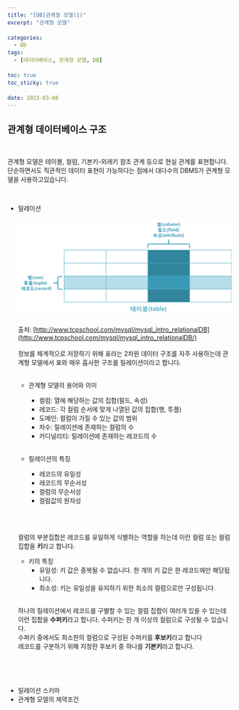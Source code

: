 ```yaml
---
title: "[DB]관계형 모델(1)"
excerpt: "관계형 모델"

categories:
  - Db
tags:
  - [데이터베이스, 관계형 모델, DB]

toc: true
toc_sticky: true

date: 2023-03-08
---
```


## 관계형 데이터베이스 구조
<br>

관계형 모델은 테이블, 컬럼, 기본키-외래키 참조 관계 등으로 현실 관계를 표현합니다. 단순하면서도 직관적인 데이터 표현이 가능하다는 점에서 대다수의 DBMS가 관계형 모델을 사용하고있습니다.

<br>

  * 릴레이션
  <br><br>
    ![릴레이션](/assets/images/img_mysql_table.png)
    <br><br>
    출처: [http://www.tcpschool.com/mysql/mysql_intro_relationalDB](http://www.tcpschool.com/mysql/mysql_intro_relationalDB/)
    <br><br>
    정보를 체계적으로 저장하기 위해 표라는 2차원 데이터 구조를 자주 사용하는데 관계형 모델에서 표와 매우 흡사한 구조를 릴레이션이라고 합니다.
    <br><br>

    - 관계형 모델의 용어와 의미
      + 컬럼: 열에 해당하는 값의 집합(필드, 속성)
      + 레코드: 각 컬럼 순서에 맞게 나열된 값의 집합(행, 투플)
      + 도메인: 컬럼이 가질 수 있는 값의 범위
      + 차수: 릴레이션에 존재하는 컬럼의 수
      + 카디널리티: 릴레이션에 존재하는 레코드의 수
    <br><br>

    - 릴레이션의 특징
      + 레코드의 유일성
      + 레코드의 무순서성
      + 컬럼의 무순서성
      + 컬럼값의 원자성

    <br><br>

    컬럼의 부분집합은 레코드를 유일하게 식별하는 역할을 하는데 이런 컬럼 또는 컬럼 집합을 **키**라고 합니다.

    - 키의 특징
      + 유일성: 키 값은 중복될 수 없습니다. 한 개의 키 값은 한 레코드에만 해당됩니다.
      + 최소성: 키는 유일성을 유지하기 위한 최소의 컬럼으로만 구성됩니다.
      <br><br>
    
    하나의 릴레이션에서 레코드를 구별할 수 있는 컬럼 집합이 여러개 있을 수 있는데 이런 집합을 **수퍼키**라고 합니다. 수퍼키는 한 개 이상의 컬럼으로 구성될 수 있습니다.
    <br>
    수퍼키 중에서도 최소한의 컬럼으로 구성된 수퍼키를 **후보키**라고 합니다
    <br>
    레코드를 구분하기 위해 지정한 후보키 중 하나를 **기본키**라고 합니다.

<br><br><br>

  * 릴레이션 스키마
  * 관계형 모델의 제약조건
  

  


  